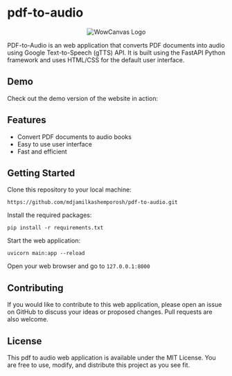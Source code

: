 # pdf-to-audio
<p align="center">
  <img src="https://github.com/mdjamilkashemporosh/pdf-to-audio-AI/blob/master/static/logo.png?raw=true" alt="WowCanvas Logo">
</p>

PDF-to-Audio is an web application that converts PDF documents into audio using Google Text-to-Speech (gTTS) API. 
It is built using the FastAPI Python framework and uses HTML/CSS for the default user interface.

## Demo

Check out the demo version of the website in action:

## Features

- Convert PDF documents to audio books
- Easy to use user interface
- Fast and efficient

## Getting Started

Clone this repository to your local machine:

```
https://github.com/mdjamilkashemporosh/pdf-to-audio.git
```

Install the required packages:
```
pip install -r requirements.txt
```

Start the web application:
```
uvicorn main:app --reload
```
Open your web browser and go to ```127.0.0.1:8000```

## Contributing

If you would like to contribute to this web application, please open an issue on GitHub to discuss your ideas or proposed changes. Pull requests are also welcome.

## License

This pdf to audio web application is available under the MIT License. You are free to use, modify, and distribute this project as you see fit.
